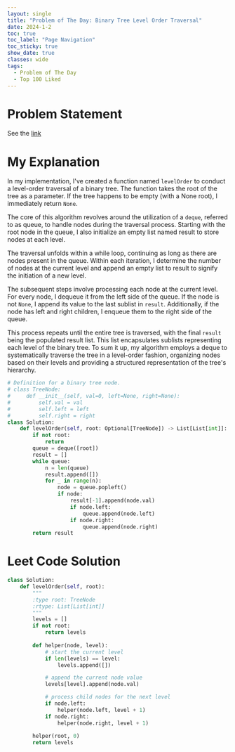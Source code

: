 ```yaml
---
layout: single
title: "Problem of The Day: Binary Tree Level Order Traversal"
date: 2024-1-2
toc: true
toc_label: "Page Navigation"
toc_sticky: true
show_date: true
classes: wide
tags:
  - Problem of The Day
  - Top 100 Liked
---
```


# Problem Statement
See the [link](https://leetcode.com/problems/binary-tree-level-order-traversal/description/?envType=study-plan-v2&envId=top-100-liked)

# My Explanation
In my implementation, I've created a function named `levelOrder` to conduct a level-order traversal of a binary tree. The function takes the root of the tree as a parameter. If the tree happens to be empty (with a None root), I immediately return `None`.

The core of this algorithm revolves around the utilization of a `deque`, referred to as queue, to handle nodes during the traversal process. Starting with the root node in the queue, I also initialize an empty list named result to store nodes at each level.

The traversal unfolds within a while loop, continuing as long as there are nodes present in the queue. Within each iteration, I determine the number of nodes at the current level and append an empty list to result to signify the initiation of a new level.

The subsequent steps involve processing each node at the current level. For every node, I dequeue it from the left side of the queue. If the node is not `None`, I append its value to the last sublist in `result`. Additionally, if the node has left and right children, I enqueue them to the right side of the queue.

This process repeats until the entire tree is traversed, with the final `result` being the populated result list. This list encapsulates sublists representing each level of the binary tree. To sum it up, my algorithm employs a deque to systematically traverse the tree in a level-order fashion, organizing nodes based on their levels and providing a structured representation of the tree's hierarchy.

```python
# Definition for a binary tree node.
# class TreeNode:
#     def __init__(self, val=0, left=None, right=None):
#         self.val = val
#         self.left = left
#         self.right = right
class Solution:
    def levelOrder(self, root: Optional[TreeNode]) -> List[List[int]]:
        if not root:
            return
        queue = deque([root])
        result = []
        while queue:
            n = len(queue)
            result.append([])
            for _ in range(n):
                node = queue.popleft()
                if node:
                    result[-1].append(node.val)
                    if node.left:
                        queue.append(node.left)
                    if node.right:
                        queue.append(node.right)
        return result
```

# Leet Code Solution
```python
class Solution:
    def levelOrder(self, root):
        """
        :type root: TreeNode
        :rtype: List[List[int]]
        """
        levels = []
        if not root:
            return levels
        
        def helper(node, level):
            # start the current level
            if len(levels) == level:
                levels.append([])

            # append the current node value
            levels[level].append(node.val)

            # process child nodes for the next level
            if node.left:
                helper(node.left, level + 1)
            if node.right:
                helper(node.right, level + 1)
            
        helper(root, 0)
        return levels
```